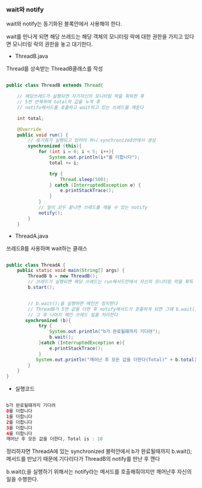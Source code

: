 ### wait와 notify

wait와 notify는 동기화된 블록안에서 사용해야 한다. 

wait를 만나게 되면 해당 쓰레드는 해당 객체의 모니터링 락에 대한 권한을 가지고 있다면 모니터링 락의 권한을 놓고 대기한다.

- ThreadB.java

Thread를 상속받는 ThreadB클래스를 작성

```java

public class ThreadB extends Thread{

    // 해당쓰레드가 실행되면 자기자신의 모니터링 락을 획득한 후
    // 5번 반복하며 total의 값을 누적 후
    // notifu메서드를 호출하고 wait하고 있는 쓰레드를 깨운다

    int total;

    @Override
    public void run() {
        // 동기화가 실행되고 있어야 하니 synchronized안에서 생성
        synchronized (this){
            for (int i = 0; i < 5; i++){
                System.out.println(i+"를 더합니다");
                total += i;

                try {
                    Thread.sleep(500);
                } catch (InterruptedException e) {
                    e.printStackTrace();
                }
            }
            // 일이 모두 끝나면 쓰레드를 깨울 수 있는 notify
            notify();
        }
    }

```

- ThreadA.java

쓰레드B를 사용하며 wait하는 클래스

```java

public class ThreadA {
    public static void main(String[] args) {
        ThreadB b = new ThreadB();
        // 쓰레드가 실행되면 해당 쓰레드는 run메서드안에서 자신의 모니터링 락을 획득
        b.start();


        // b.wait();을 실행하면 메인은 정지한다
        // ThreadB가 5번 값을 더한 후 notify메서드가 호출하게 되면 그때 b.wait();에서 깨어난다
        // 그 후 나머지 메인 쓰레드 일을 처리한다
       synchronized (b){
            try {
                System.out.println("b가 완료될떄까지 기다려");
                b.wait();
            }catch (InterruptedException e){
                e.printStackTrace();
            }
           System.out.println("깨어난 후 모든 값을 더한다(Total)" + b.total);
        }
    }
}

```

- 실행코드

```java

b가 완료될떄까지 기다려
0를 더합니다
1를 더합니다
2를 더합니다
3를 더합니다
4를 더합니다
깨어난 후 모든 값을 더한다, Total is : 10

```

정리하자면 ThreadA에 있는 synchronized 블럭안에서 b가 완료될때까지 b.wait(); 메서드를 만났기 때문에 기다리다가 ThreadB의 notify를 만난 후 깬다

b.wait();을 실행하기 위해서는 notify라는 메서드를 호출해줘야지만 깨어난후 자신의 일을 수행한다.





